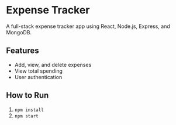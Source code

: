 # Expense Tracker

A full-stack expense tracker app using React, Node.js, Express, and MongoDB.

## Features

- Add, view, and delete expenses
- View total spending
- User authentication

## How to Run

1. `npm install`
2. `npm start`
